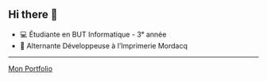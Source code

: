 ## Hi there 👋

- 💻 Étudiante en BUT Informatique - 3ᵉ année
- 🚀 Alternante Développeuse à l’Imprimerie Mordacq
  
---
[Mon Portfolio](https://ecv.jrcan.dev/lilouchatelain)
<!--
**liiloouu16/liiloouu16** is a ✨ _special_ ✨ repository because its `README.md` (this file) appears on your GitHub profile.

Here are some ideas to get you started:

- 🔭 I’m currently working on ...
- 🌱 I’m currently learning ...
- 👯 I’m looking to collaborate on ...
- 🤔 I’m looking for help with ...
- 💬 Ask me about ...
- 📫 How to reach me: ...
- 😄 Pronouns: ...
- ⚡ Fun fact: ...
-->
